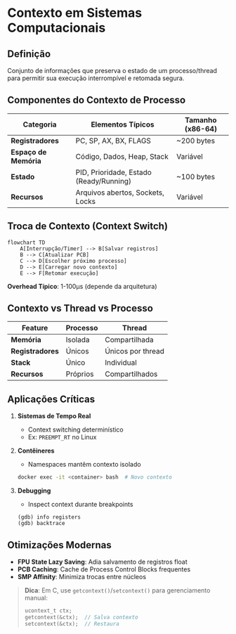 # Contexto em Sistemas Computacionais

## Definição

Conjunto de informações que preserva o estado de um processo/thread para permitir sua execução interrompível e retomada segura.

## Componentes do Contexto de Processo

| Categoria             | Elementos Típicos                       | Tamanho (x86-64) |
| --------------------- | --------------------------------------- | ---------------- |
| **Registradores**     | PC, SP, AX, BX, FLAGS                   | ~200 bytes       |
| **Espaço de Memória** | Código, Dados, Heap, Stack              | Variável         |
| **Estado**            | PID, Prioridade, Estado (Ready/Running) | ~100 bytes       |
| **Recursos**          | Arquivos abertos, Sockets, Locks        | Variável         |

## Troca de Contexto (Context Switch)

```mermaid
flowchart TD
    A[Interrupção/Timer] --> B[Salvar registros]
    B --> C[Atualizar PCB]
    C --> D[Escolher próximo processo]
    D --> E[Carregar novo contexto]
    E --> F[Retomar execução]
```

**Overhead Típico**: 1-100μs (depende da arquitetura)

## Contexto vs Thread vs Processo

| Feature           | Processo | Thread            |
| ----------------- | -------- | ----------------- |
| **Memória**       | Isolada  | Compartilhada     |
| **Registradores** | Únicos   | Únicos por thread |
| **Stack**         | Único    | Individual        |
| **Recursos**      | Próprios | Compartilhados    |

## Aplicações Críticas

1. **Sistemas de Tempo Real**

   - Context switching determinístico
   - Ex: `PREEMPT_RT` no Linux

2. **Contêineres**

   - Namespaces mantêm contexto isolado

   ```bash
   docker exec -it <container> bash  # Novo contexto
   ```

3. **Debugging**
   - Inspect context durante breakpoints
   ```gdb
   (gdb) info registers
   (gdb) backtrace
   ```

## Otimizações Modernas

- **FPU State Lazy Saving**: Adia salvamento de registros float
- **PCB Caching**: Cache de Process Control Blocks frequentes
- **SMP Affinity**: Minimiza trocas entre núcleos

> **Dica**: Em C, use `getcontext()`/`setcontext()` para gerenciamento manual:
>
> ```c
> ucontext_t ctx;
> getcontext(&ctx);  // Salva contexto
> setcontext(&ctx);  // Restaura
> ```
